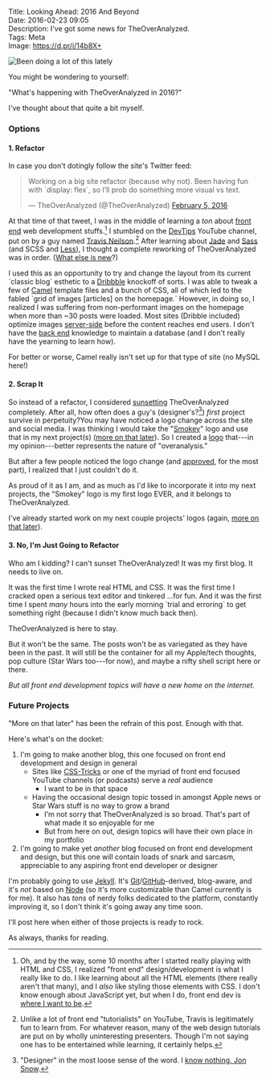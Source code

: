 Title: Looking Ahead: 2016 And Beyond  
Date: 2016-02-23 09:05  
Description: I've got some news for TheOverAnalyzed.  
Tags: Meta  
Image: https://d.pr/i/14b8X+  

![Been doing a lot of this lately][1]

You might be wondering to yourself:

"What's happening with TheOverAnalyzed in 2016?"

I've thought about that quite a bit myself.

### Options 

#### 1. Refactor

In case you don't dotingly follow the site's Twitter feed:

<blockquote class="twitter-tweet" data-lang="en"><p lang="en" dir="ltr">Working on a big site refactor (because why not). Been having fun with `display: flex`, so I’ll prob do something more visual vs text.</p>&mdash; TheOverAnalyzed (@TheOverAnalyzed) <a href="https://twitter.com/TheOverAnalyzed/status/695686369507545088">February 5, 2016</a></blockquote>

At that time of that tweet, I was in the middle of learning a *ton* about [front end][2] web development stuffs.[^1] I stumbled on the [DevTips][3] YouTube channel, put on by a guy named [Travis Neilson][4].[^2] After learning about [Jade][5] and [Sass][6] (and SCSS and [Less][7]), I thought a complete reworking of TheOverAnalyzed was in order. ([What else is new][8]?)

I used this as an opportunity to try and change the layout from its current \`classic blog\` esthetic to a [Dribbble][9] knockoff of sorts. I was able to tweak a few of [Camel][10] template files and a bunch of CSS, all of which led to the fabled \`grid of images [articles] on the homepage.\` However, in doing so, I realized I was suffering from non-performant images on the homepage when more than ~30 posts were loaded. Most sites (Dribble included) optimize images [server-side][11] before the content reaches end users. I don't have the [back end][12] knowledge to maintain a database (and I don't really have the yearning to learn how).

For better or worse, Camel really isn't set up for that type of site (no MySQL here!)

#### 2. Scrap It

So instead of a refactor, I considered [sunsetting][13] TheOverAnalyzed completely. After all, how often does a guy's (designer's?[^3]) *first* project survive in perpetuity?You may have noticed a logo change across the site and social media. I was thinking I would take the "[Smokey][14]" logo and use that in my next project(s) ([more on that later][15]). So I created a [logo][16] that---in my opinion---better represents the nature of "overanalysis."

But after a few people noticed the logo change (and [approved][17], for the most part), I realized that I just couldn't do it.

As proud of it as I am, and as much as I'd like to incorporate it into my next projects, the "Smokey" logo is my first logo EVER, and it belongs to TheOverAnalyzed.

I've already started work on my next couple projects' logos (again, [more on that later][18]).

#### 3. No, I'm Just Going to Refactor

Who am I kidding? I can't sunset TheOverAnalyzed! It was my first blog. It needs to live on.

It was the first time I wrote real HTML and CSS. It was the first time I cracked open a serious text editor and tinkered ...for fun. And it was the first time I spent *many* hours into the early morning \`trial and erroring\` to get something right (because I didn't know much back then).

TheOverAnalyzed is here to stay.

But it won't be the same. The posts won't be as variegated as they have been in the past. It will still be the container for all my Apple/tech thoughts, pop culture (Star Wars too---for now), and maybe a nifty shell script here or there.

*But all front end development topics will have a new home on the internet.*

### Future Projects

"More on that later" has been the refrain of this post. Enough with that.

Here's what's on the docket:

1. I'm going to make another blog, this one focused on front end development and design in general
	* Sites like [CSS-Tricks][19] or one of the myriad of front end focused YouTube channels (or podcasts) serve a *real* audience
		* I want to be in that space
	* Having the occasional design topic tossed in amongst Apple news or Star Wars stuff is no way to grow a brand
		* I'm not sorry that TheOverAnalyzed is so broad. That's part of what made it so enjoyable for me
		* But from here on out, design topics will have their own place in my portfolio
2. I'm going to make yet *another* blog focused on front end development and design, but this one will contain loads of snark and sarcasm, appreciable to any aspiring front end developer or designer

I'm probably going to use [Jekyll][20]. It's [Git][21]/[GitHub][22]-derived, blog-aware, and it's *not* based on [Node][23] (so it's more customizable than Camel currently is for me). It also has *tons* of nerdy folks dedicated to the platform, constantly improving it, so I don't think it's going away any time soon.

I'll post here when either of those projects is ready to rock.

As always, thanks for reading.

[^1]: Oh, and by the way, some 10 months after I started really playing with HTML and CSS, I realized "front end" design/development is what I really like to do. I like learning about all the HTML elements (there really aren't that many), and I *also* like styling those elements with CSS. I don't know enough about JavaScript yet, but when I do, front end dev is [where I want to be][a].
[^2]: Unlike a lot of front end "tutorialists" on YouTube, Travis is legitimately fun to learn from. For whatever reason, many of the web design tutorials are put on by wholly uninteresting presenters. Though I'm not saying one has to be entertained while learning, it certainly helps.
[^3]: "Designer" in the most loose sense of the word. I [know nothing, Jon Snow][b].

[a]: https://www.youtube.com/watch?v=b3RKcha3i7A "YouTube: 'Where I Want to Be'"
[b]: http://www.riffsy.com/view/riff/4536998/Nothing-GIF?_r=g "Funny gif"

[1]: https://d.pr/i/14b8X+ "Been doing a lot of this lately"
[2]: https://en.wikipedia.org/wiki/Front_end_development "Wikipedia: Front end development"
[3]: http://www.youtube.com/user/DevTipsForDesigners "DevTips YouTube channel"
[4]: http://travisneilson.com "Travis Neilson"
[5]: http://jade-lang.com "Jade"
[6]: http://sass-lang.com "Sass"
[7]: http://lesscss.org "Less"
[8]: /tags/Meta "Posts tagged 'Meta'"
[9]: http://dribbble.com "Dribbble"
[10]: /tags/Camel "Posts tagged 'Camel'"
[11]: https://en.wikipedia.org/wiki/Server-side_scripting "Wikipedia: Server-side scripting"
[12]: https://en.wikipedia.org/wiki/Front_and_back_ends "Wikipedia: Back end development"
[13]: https://en.wikipedia.org/wiki/Application_retirement "Wikipedia: Application retirement"
[14]: /images/favicon.png
[15]: #future-projects
[16]: https://www.facebook.com/theoveranalyzed/photos/a.357555291107352.1073741825.357555034440711/436096116586602/?type=3&theater "Eyeball logo for TheOverAnalyzed"
[17]: https://twitter.com/ManOTheClassics/status/698446702882099201 "Guy on Twitter asking about the logo change"
[18]: #future-projects
[19]: http://css-tricks.com "CSS-Tricks"
[20]: http://jekyllrb.com "Jekyll"
[21]: http://www.git-scm.com "Git"
[22]: http://github.com "GitHub"
[23]: https://nodejs.org/en/ "Node.js"